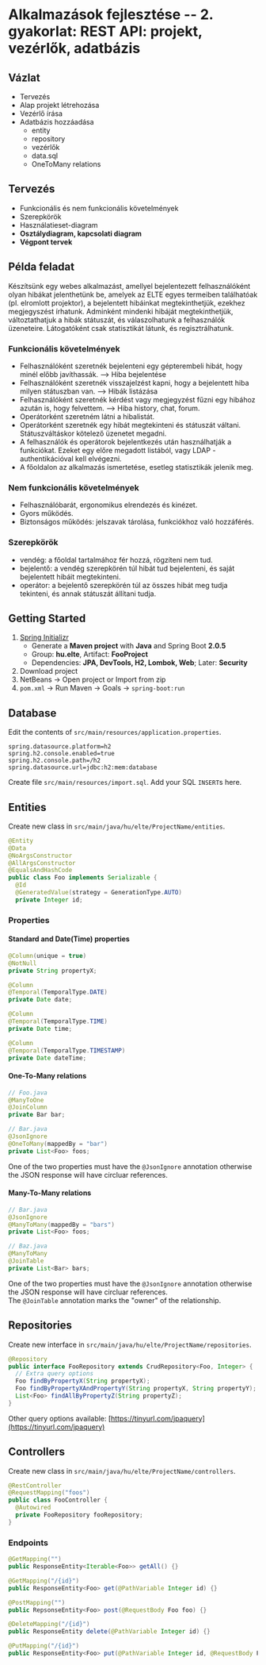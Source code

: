 # Alkalmazások fejlesztése -- 2. gyakorlat: REST API: projekt, vezérlők, adatbázis

## Vázlat

- Tervezés
- Alap projekt létrehozása
- Vezérlő írása
- Adatbázis hozzáadása
  + entity
  + repository
  + vezérlők
  + data.sql
  + OneToMany relations

## Tervezés

- Funkcionális és nem funkcionális követelmények
- Szerepkörök
- Használatieset-diagram
- **Osztálydiagram, kapcsolati diagram**
- **Végpont tervek**

## Példa feladat

Készítsünk egy webes alkalmazást, amellyel bejelentezett felhasználóként olyan hibákat jelenthetünk be, amelyek az ELTE egyes termeiben találhatóak (pl. elromlott projektor), a bejelentett hibáinkat megtekinthetjük, ezekhez megjegyszést írhatunk. Adminként mindenki hibáját megtekinthetjük, változtathatjuk a hibák státuszát, és válaszolhatunk a felhasználók üzeneteire. Látogatóként csak statisztikát látunk, és regisztrálhatunk.

### Funkcionális követelmények

- Felhasználóként szeretnék bejelenteni egy gépterembeli hibát, hogy minél előbb javíthassák. --> Hiba bejelentése
- Felhasználóként szeretnék visszajelzést kapni, hogy a bejelentett hiba milyen státuszban van. --> Hibák listázása
- Felhasználóként szeretnék kérdést vagy megjegyzést fűzni egy hibához azután is, hogy felvettem. --> Hiba history, chat, forum.
- Operátorként szeretném látni a hibalistát.
- Operátorként szeretnék egy hibát megtekinteni és státuszát váltani. Státuszváltáskor kötelező üzenetet megadni.
- A felhasználók és operátorok bejelentkezés után használhatják a funkciókat. Ezeket egy előre megadott listából, vagy LDAP - authentikációval kell elvégezni.
- A főoldalon az alkalmazás ismertetése, esetleg statisztikák jelenik meg.

### Nem funkcionális követelmények

- Felhasználóbarát, ergonomikus elrendezés és kinézet.
- Gyors működés.
- Biztonságos működés: jelszavak tárolása, funkciókhoz való hozzáférés.

### Szerepkörök

- vendég: a főoldal tartalmához fér hozzá, rögzíteni nem tud.
- bejelentő: a vendég szerepkörén túl hibát tud bejelenteni, és saját bejelentett hibáit megtekinteni.
- operátor: a bejelentő szerepkörén túl az összes hibát meg tudja tekinteni, és annak státuszát állítani tudja.

## Getting Started

1. [Spring Initializr](https://start.spring.io/)
    * Generate a **Maven project** with **Java** and Spring Boot **2.0.5**
    * Group: **hu.elte**, Artifact: **FooProject**
    * Dependencies: **JPA, DevTools, H2, Lombok, Web**; Later: **Security**
2. Download project
3. NetBeans &rarr; Open project or Import from zip
4. `pom.xml` &rarr; Run Maven &rarr; Goals &rarr; `spring-boot:run`

## Database

Edit the contents of `src/main/resources/application.properties`.

```
spring.datasource.platform=h2
spring.h2.console.enabled=true
spring.h2.console.path=/h2
spring.datasource.url=jdbc:h2:mem:database
```

Create file `src/main/resources/import.sql`. Add your SQL `INSERT`s here.

## Entities

Create new class in `src/main/java/hu/elte/ProjectName/entities`.

```java
@Entity
@Data
@NoArgsConstructor
@AllArgsConstructor
@EqualsAndHashCode
public class Foo implements Serializable {
  @Id
  @GeneratedValue(strategy = GenerationType.AUTO)
  private Integer id;

```

### Properties

#### Standard and Date(Time) properties
``` java
@Column(unique = true)
@NotNull
private String propertyX;

@Column
@Temporal(TemporalType.DATE)
private Date date;

@Column
@Temporal(TemporalType.TIME)
private Date time;

@Column
@Temporal(TemporalType.TIMESTAMP)
private Date dateTime;
```

#### One-To-Many relations
```java
// Foo.java
@ManyToOne
@JoinColumn
private Bar bar;

// Bar.java
@JsonIgnore
@OneToMany(mappedBy = "bar")
private List<Foo> foos;
```

One of the two properties must have the `@JsonIgnore` annotation otherwise the JSON response will have circluar references.

#### Many-To-Many relations
```java
// Bar.java
@JsonIgnore
@ManyToMany(mappedBy = "bars")
private List<Foo> foos;

// Baz.java
@ManyToMany
@JoinTable
private List<Bar> bars;
```

One of the two properties must have the `@JsonIgnore` annotation otherwise the JSON response will have circluar references.  
The `@JoinTable` annotation marks the "owner" of the relationship.

## Repositories

Create new interface in `src/main/java/hu/elte/ProjectName/repositories`.

```java
@Repository
public interface FooRepository extends CrudRepository<Foo, Integer> {
  // Extra query options
  Foo findByPropertyX(String propertyX);
  Foo findByPropertyXAndPropertyY(String propertyX, String propertyY);
  List<Foo> findAllByPropertyZ(String propertyZ);
}
```

Other query options available: [https://tinyurl.com/jpaquery](https://tinyurl.com/jpaquery)

## Controllers

Create new class in `src/main/java/hu/elte/ProjectName/controllers`. 

```java
@RestController
@RequestMapping("foos")
public class FooController {
  @Autowired
  private FooRepository fooRepository;
}
```

### Endpoints

```java
@GetMapping("")
public ResponseEntity<Iterable<Foo>> getAll() {}

@GetMapping("/{id}")
public ResponseEntity<Foo> get(@PathVariable Integer id) {}

@PostMapping("")
public RepsonseEntity<Foo> post(@RequestBody Foo foo) {}

@DeleteMapping("/{id}")
public ResponseEntity delete(@PathVariable Integer id) {}

@PutMapping("/{id}")
public ResponseEntity<Foo> put(@PathVariable Integer id, @RequestBody Foo foo) {}
```


